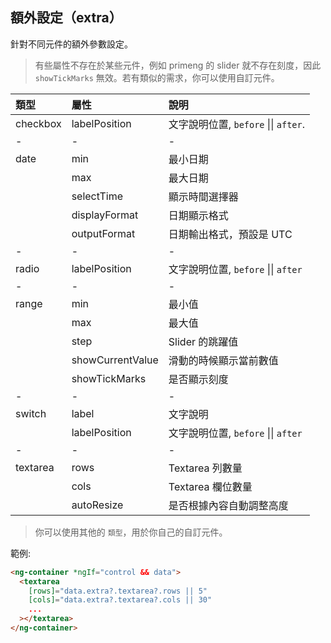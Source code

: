 ## 額外設定（extra）

針對不同元件的額外參數設定。

> 有些屬性不存在於某些元件，例如 primeng 的 slider 就不存在刻度，因此 `showTickMarks` 無效。若有類似的需求，你可以使用自訂元件。

| 類型     | 屬性             | 說明                                 |
| :------- | :--------------- | :----------------------------------- |
| checkbox | labelPosition    | 文字說明位置, `before` \|\| `after`. |
| -        | -                | -                                    |
| date     | min              | 最小日期                             |
|          | max              | 最大日期                             |
|          | selectTime       | 顯示時間選擇器                       |
|          | displayFormat    | 日期顯示格式                         |
|          | outputFormat     | 日期輸出格式，預設是 UTC             |
| -        | -                | -                                    |
| radio    | labelPosition    | 文字說明位置, `before` \|\| `after`  |
| -        | -                | -                                    |
| range    | min              | 最小值                               |
|          | max              | 最大值                               |
|          | step             | Slider 的跳躍值                      |
|          | showCurrentValue | 滑動的時候顯示當前數值               |
|          | showTickMarks    | 是否顯示刻度                         |
| -        | -                | -                                    |
| switch   | label            | 文字說明                             |
|          | labelPosition    | 文字說明位置, `before` \|\| `after`  |
| -        | -                | -                                    |
| textarea | rows             | Textarea 列數量                      |
|          | cols             | Textarea 欄位數量                    |
|          | autoResize       | 是否根據內容自動調整高度             |

> 你可以使用其他的 `類型`，用於你自己的自訂元件。

範例:

<!-- prettier-ignore -->
```html
<ng-container *ngIf="control && data">
  <textarea
    [rows]="data.extra?.textarea?.rows || 5"
    [cols]="data.extra?.textarea?.cols || 30"
    ...
  ></textarea>
</ng-container>
```
